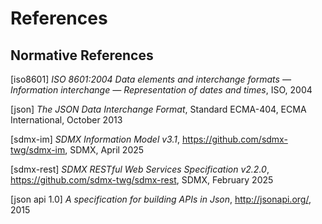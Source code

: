 
# References

## Normative References

[iso8601] *ISO 8601:2004 Data elements and interchange formats — Information
interchange — Representation of dates and times*, ISO, 2004

[json] *The JSON Data Interchange Format*, Standard ECMA-404, ECMA International,
October 2013

[sdmx-im] *SDMX Information Model v3.1*, https://github.com/sdmx-twg/sdmx-im,
SDMX, April 2025

[sdmx-rest] *SDMX RESTful Web Services Specification v2.2.0*, https://github.com/sdmx-twg/sdmx-rest,
SDMX, February 2025

[json api 1.0] *A specification for building APIs in Json*, http://jsonapi.org/, 2015
